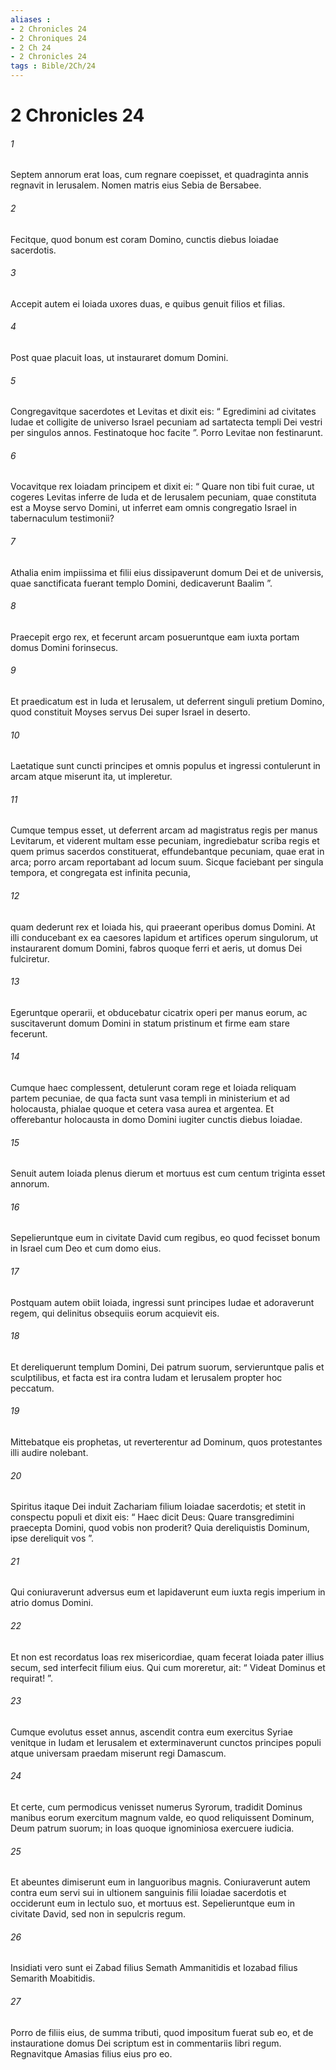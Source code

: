 ```yaml
---
aliases : 
- 2 Chronicles 24
- 2 Chroniques 24
- 2 Ch 24
- 2 Chronicles 24
tags : Bible/2Ch/24
---
```


# 2 Chronicles 24

###### 1
Septem annorum erat Ioas, cum regnare coepisset, et quadraginta annis regnavit in Ierusalem. Nomen matris eius Sebia de Bersabee. 
###### 2
Fecitque, quod bonum est coram Domino, cunctis diebus Ioiadae sacerdotis. 
###### 3
Accepit autem ei Ioiada uxores duas, e quibus genuit filios et filias.
###### 4
Post quae placuit Ioas, ut instauraret domum Domini. 
###### 5
Congregavitque sacerdotes et Levitas et dixit eis: “ Egredimini ad civitates Iudae et colligite de universo Israel pecuniam ad sartatecta templi Dei vestri per singulos annos. Festinatoque hoc facite ”. Porro Levitae non festinarunt. 
###### 6
Vocavitque rex Ioiadam principem et dixit ei: “ Quare non tibi fuit curae, ut cogeres Levitas inferre de Iuda et de Ierusalem pecuniam, quae constituta est a Moyse servo Domini, ut inferret eam omnis congregatio Israel in tabernaculum testimonii? 
###### 7
Athalia enim impiissima et filii eius dissipaverunt domum Dei et de universis, quae sanctificata fuerant templo Domini, dedicaverunt Baalim ”.
###### 8
Praecepit ergo rex, et fecerunt arcam posueruntque eam iuxta portam domus Domini forinsecus. 
###### 9
Et praedicatum est in Iuda et Ierusalem, ut deferrent singuli pretium Domino, quod constituit Moyses servus Dei super Israel in deserto. 
###### 10
Laetatique sunt cuncti principes et omnis populus et ingressi contulerunt in arcam atque miserunt ita, ut impleretur. 
###### 11
Cumque tempus esset, ut deferrent arcam ad magistratus regis per manus Levitarum, et viderent multam esse pecuniam, ingrediebatur scriba regis et quem primus sacerdos constituerat, effundebantque pecuniam, quae erat in arca; porro arcam reportabant ad locum suum. Sicque faciebant per singula tempora, et congregata est infinita pecunia, 
###### 12
quam dederunt rex et Ioiada his, qui praeerant operibus domus Domini. At illi conducebant ex ea caesores lapidum et artifices operum singulorum, ut instaurarent domum Domini, fabros quoque ferri et aeris, ut domus Dei fulciretur. 
###### 13
Egeruntque operarii, et obducebatur cicatrix operi per manus eorum, ac suscitaverunt domum Domini in statum pristinum et firme eam stare fecerunt. 
###### 14
Cumque haec complessent, detulerunt coram rege et Ioiada reliquam partem pecuniae, de qua facta sunt vasa templi in ministerium et ad holocausta, phialae quoque et cetera vasa aurea et argentea. Et offerebantur holocausta in domo Domini iugiter cunctis diebus Ioiadae.
###### 15
Senuit autem Ioiada plenus dierum et mortuus est cum centum triginta esset annorum. 
###### 16
Sepelieruntque eum in civitate David cum regibus, eo quod fecisset bonum in Israel cum Deo et cum domo eius.
###### 17
Postquam autem obiit Ioiada, ingressi sunt principes Iudae et adoraverunt regem, qui delinitus obsequiis eorum acquievit eis. 
###### 18
Et dereliquerunt templum Domini, Dei patrum suorum, servieruntque palis et sculptilibus, et facta est ira contra Iudam et Ierusalem propter hoc peccatum. 
###### 19
Mittebatque eis prophetas, ut reverterentur ad Dominum, quos protestantes illi audire nolebant.
###### 20
Spiritus itaque Dei induit Zachariam filium Ioiadae sacerdotis; et stetit in conspectu populi et dixit eis: “ Haec dicit Deus: Quare transgredimini praecepta Domini, quod vobis non proderit? Quia dereliquistis Dominum, ipse dereliquit vos ”. 
###### 21
Qui coniuraverunt adversus eum et lapidaverunt eum iuxta regis imperium in atrio domus Domini. 
###### 22
Et non est recordatus Ioas rex misericordiae, quam fecerat Ioiada pater illius secum, sed interfecit filium eius. Qui cum moreretur, ait: “ Videat Dominus et requirat! ”.
###### 23
Cumque evolutus esset annus, ascendit contra eum exercitus Syriae venitque in Iudam et Ierusalem et exterminaverunt cunctos principes populi atque universam praedam miserunt regi Damascum. 
###### 24
Et certe, cum permodicus venisset numerus Syrorum, tradidit Dominus manibus eorum exercitum magnum valde, eo quod reliquissent Dominum, Deum patrum suorum; in Ioas quoque ignominiosa exercuere iudicia. 
###### 25
Et abeuntes dimiserunt eum in languoribus magnis. Coniuraverunt autem contra eum servi sui in ultionem sanguinis filii Ioiadae sacerdotis et occiderunt eum in lectulo suo, et mortuus est. Sepelieruntque eum in civitate David, sed non in sepulcris regum. 
###### 26
Insidiati vero sunt ei Zabad filius Semath Ammanitidis et Iozabad filius Semarith Moabitidis.
###### 27
Porro de filiis eius, de summa tributi, quod impositum fuerat sub eo, et de instauratione domus Dei scriptum est in commentariis libri regum. Regnavitque Amasias filius eius pro eo.
